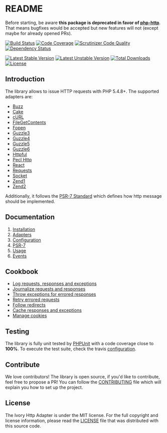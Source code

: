 # README

Before starting, be aware **this package is deprecated in favor of [php-http](https://github.com/php-http)**.
That means bugfixes would be accepted but new features will not (except maybe for already opened PRs).

[![Build Status](https://secure.travis-ci.org/egeloen/ivory-http-adapter.png?branch=master)](http://travis-ci.org/egeloen/ivory-http-adapter)
[![Code Coverage](https://scrutinizer-ci.com/g/egeloen/ivory-http-adapter/badges/coverage.png?b=master)](https://scrutinizer-ci.com/g/egeloen/ivory-http-adapter/?branch=master)
[![Scrutinizer Code Quality](https://scrutinizer-ci.com/g/egeloen/ivory-http-adapter/badges/quality-score.png?b=master)](https://scrutinizer-ci.com/g/egeloen/ivory-http-adapter/?branch=master)
[![Dependency Status](http://www.versioneye.com/php/egeloen:http-adapter/badge.svg)](http://www.versioneye.com/php/egeloen:http-adapter)

[![Latest Stable Version](https://poser.pugx.org/egeloen/http-adapter/v/stable.svg)](https://packagist.org/packages/egeloen/http-adapter)
[![Latest Unstable Version](https://poser.pugx.org/egeloen/http-adapter/v/unstable.svg)](https://packagist.org/packages/egeloen/http-adapter)
[![Total Downloads](https://poser.pugx.org/egeloen/http-adapter/downloads.svg)](https://packagist.org/packages/egeloen/http-adapter)
[![License](https://poser.pugx.org/egeloen/http-adapter/license.svg)](https://packagist.org/packages/egeloen/http-adapter)

## Introduction

The library allows to issue HTTP requests with PHP 5.4.8+. The supported adapters are:

 - [Buzz](https://github.com/kriswallsmith/Buzz)
 - [Cake](http://cakephp.org/)
 - [cURL](http://curl.haxx.se/)
 - [FileGetContents](http://php.net/manual/en/function.file-get-contents.php)
 - [Fopen](http://php.net/manual/en/function.fopen.php)
 - [Guzzle3](http://guzzle3.readthedocs.org/)
 - [Guzzle4](http://guzzle.readthedocs.org/en/v5/)
 - [Guzzle5](http://guzzle.readthedocs.org/en/v5/)
 - [Guzzle6](http://guzzle.readthedocs.org/en/v6/)
 - [Httpful](http://phphttpclient.com/)
 - [Pecl Http](http://devel-m6w6.rhcloud.com/mdref/http)
 - [React](http://reactphp.org/)
 - [Requests](http://requests.ryanmccue.info/)
 - [Socket](http://php.net/manual/en/function.stream-socket-client.php)
 - [Zend1](http://framework.zend.com/manual/1.12/en/zend.http.html)
 - [Zend2](http://framework.zend.com/manual/2.0/en/modules/zend.http.html)

Additionally, it follows the [PSR-7 Standard](https://github.com/php-fig/fig-standards/blob/master/proposed/http-message.md)
which defines how http message should be implemented.

## Documentation

 1. [Installation](/doc/installation.md)
 2. [Adapters](/doc/adapters.md)
 3. [Configuration](/doc/configuration.md)
 4. [PSR-7](/doc/psr-7.md)
 5. [Usage](/doc/usage.md)
 6. [Events](/doc/events.md)

## Cookbook

 - [Log requests, responses and exceptions](/doc/events.md#logger)
 - [Journalize requests and responses](/doc/events.md#history)
 - [Throw exceptions for errored responses](/doc/events.md#status-code)
 - [Retry errored requests](/doc/events.md#retry)
 - [Follow redirects](/doc/events.md#redirect)
 - [Cache responses and exceptions](/doc/events.md#cache)
 - [Manage cookies](/doc/events.md#cookie)

## Testing

The library is fully unit tested by [PHPUnit](http://www.phpunit.de/) with a code coverage close to **100%**. To
execute the test suite, check the travis [configuration](/.travis.yml).

## Contribute

We love contributors! The library is open source, if you'd like to contribute, feel free to propose a PR! You
can follow the [CONTRIBUTING](/CONTRIBUTING.md) file which will explain you how to set up the project.

## License

The Ivory Http Adapter is under the MIT license. For the full copyright and license information, please read the
[LICENSE](/LICENSE) file that was distributed with this source code.

